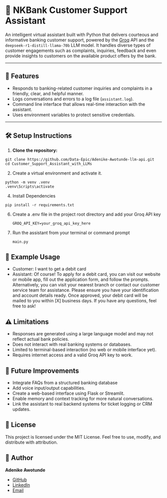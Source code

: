 #  🏦 NKBank Customer Support Assistant

An intelligent virtual assistant built with Python that delivers courteous and informative banking customer support, powered by the [Groq](https://groq.com/) API and the `deepseek-r1-distill-llama-70b` LLM model. It handles diverse types of customer engagements such as complaints, inquiries, feedback and even provide insights to customers on the available product offers by the bank.


---

## 🚀 Features

- Responds to banking-related customer inquiries and complaints in a friendly, clear, and helpful manner.
- Logs conversations and errors to a log file (`assistant.log`).
- Command line interface that allows real-time interaction with the assistant.
- Uses environment variables to protect sensitive credentials.

---

## 🛠️ Setup Instructions

1. **Clone the repository:**

```
git clone https://github.com/Data-Epic/Adenike-Awotunde-llm-api.git
cd Customer_Support_Assistant_with_LLMs
```
2. Create a virtual environment and activate it.
```
python -m venv .venv
.venv\Scripts\activate
```
4. Install Dependencies
   
```pip install -r requirements.txt```

6. Create a .env file in the project root directory and add your Groq API key
   
   ```GROQ_API_KEY=your_groq_api_key_here```
   
7. Run the assistant from your terminal or command prompt
   
   ``` main.py ```

## 🚀 Example Usage
- Customer: I want to get a debit card
- Assistant: Of course! To apply for a debit card, you can visit our website or mobile app, fill out the application form, and follow the prompts. Alternatively, you can visit your nearest branch or contact our customer service team for assistance. Please ensure you have your identification and account details ready. Once approved, your debit card will be mailed to you within [X] business days. If you have any questions, feel free to ask!

## ⚠️ Limitations
- Responses are generated using a large language model and may not reflect actual bank policies.
- Does not interact with real banking systems or databases.
- Limited to terminal-based interaction (no web or mobile interface yet).
- Requires internet access and a valid Groq API key to work.

## 🔧 Future Improvements
- Integrate FAQs from a structured banking database 
- Add voice input/output capabilities.
- Create a web-based interface using Flask or Streamlit.
- Enable memory and context tracking for more natural conversations.
- Link the assistant to real backend systems for ticket logging or CRM updates.

## 📝 License
This project is licensed under the MIT License. Feel free to use, modify, and distribute with attribution.

## 👤 Author

**Adenike Awotunde**  
- [GitHub](https://github.com/AdenikeAwotunde)  
- [LinkedIn](https://www.linkedin.com/in/adenike-awotunde-b9740b80)
- [Email](adenikeisblessed@gmail.com)
